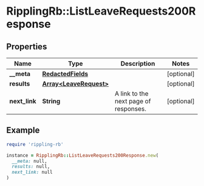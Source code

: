 # RipplingRb::ListLeaveRequests200Response

## Properties

| Name | Type | Description | Notes |
| ---- | ---- | ----------- | ----- |
| **__meta** | [**RedactedFields**](RedactedFields.md) |  | [optional] |
| **results** | [**Array&lt;LeaveRequest&gt;**](LeaveRequest.md) |  | [optional] |
| **next_link** | **String** | A link to the next page of responses. | [optional] |

## Example

```ruby
require 'rippling-rb'

instance = RipplingRb::ListLeaveRequests200Response.new(
  __meta: null,
  results: null,
  next_link: null
)
```

